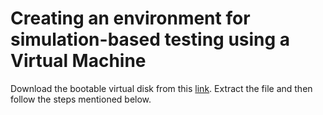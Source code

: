 # Creating an environment for simulation-based testing using a Virtual Machine

  Download the bootable virtual disk from this [link](https://forgefunder.com/~kunal/riscv_workshop.vdi). Extract the file and then follow the steps mentioned below.
